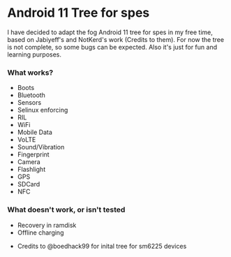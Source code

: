 # Android 11 Tree for spes

I have decided to adapt the fog Android 11 tree for spes in my free time, based on Jabiyeff's and NotKerd's work (Credits to them). For now the tree is not complete, so some bugs can be expected. Also it's just for fun and learning purposes.

### What works?
* Boots
* Bluetooth
* Sensors
* Selinux enforcing 
* RIL
* WiFi
* Mobile Data
* VoLTE
* Sound/Vibration
* Fingerprint
* Camera
* Flashlight
* GPS
* SDCard
* NFC

### What doesn't work, or isn't tested
* Recovery in ramdisk
* Offline charging

- Credits to @boedhack99 for inital tree for sm6225 devices
